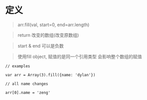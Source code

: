 # 定义

> arr.fill(val, start=0, end=arr.length)

> return 改变的数组(改变原数组)

> start & end 可以是负数

>  使用fill object, 赋值的是同一个引用类型 会影响整个数组的赋值

```
// examples

var arr = Array(3).fill({name: 'dylan'})

// all name changes 

arr[0].name = 'zeng'
```
